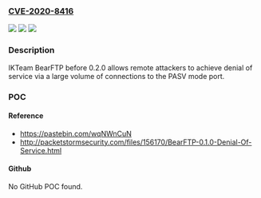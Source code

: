 ### [CVE-2020-8416](https://cve.mitre.org/cgi-bin/cvename.cgi?name=CVE-2020-8416)
![](https://img.shields.io/static/v1?label=Product&message=n%2Fa&color=blue)
![](https://img.shields.io/static/v1?label=Version&message=n%2Fa&color=blue)
![](https://img.shields.io/static/v1?label=Vulnerability&message=n%2Fa&color=brighgreen)

### Description

IKTeam BearFTP before 0.2.0 allows remote attackers to achieve denial of service via a large volume of connections to the PASV mode port.

### POC

#### Reference
- https://pastebin.com/wqNWnCuN
- http://packetstormsecurity.com/files/156170/BearFTP-0.1.0-Denial-Of-Service.html

#### Github
No GitHub POC found.

